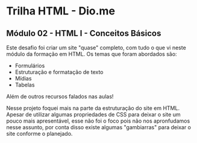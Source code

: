 # Trilha HTML - Dio.me
## Módulo 02 - HTML I - Conceitos Básicos

Este desafio foi criar um site "quase" completo, com tudo o que vi neste módulo da formação em HTML. Os temas que foram abordados são:
- Formulários
- Estruturação e formatação de texto
- Mídias
- Tabelas

Além de outros recursos falados nas aulas!

Nesse projeto foquei mais na parte da estruturação do site em HTML. Apesar de utilizar algumas propriedades de CSS para deixar o site um pouco mais apresentável, esse não foi o foco pois não nos apronfudamos nesse assunto, por conta disso existe algumas "gambiarras" para deixar o site conforme o planejado.